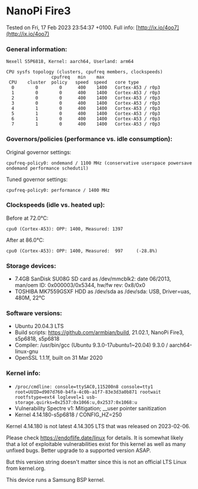 # NanoPi Fire3

Tested on Fri, 17 Feb 2023 23:54:37 +0100. Full info: [http://ix.io/4oo7](http://ix.io/4oo7)

### General information:

    Nexell S5P6818, Kernel: aarch64, Userland: arm64
    
    CPU sysfs topology (clusters, cpufreq members, clockspeeds)
                     cpufreq   min    max
     CPU    cluster  policy   speed  speed   core type
      0        0        0      400    1400   Cortex-A53 / r0p3
      1        0        0      400    1400   Cortex-A53 / r0p3
      2        0        0      400    1400   Cortex-A53 / r0p3
      3        0        0      400    1400   Cortex-A53 / r0p3
      4        1        0      400    1400   Cortex-A53 / r0p3
      5        1        0      400    1400   Cortex-A53 / r0p3
      6        1        0      400    1400   Cortex-A53 / r0p3
      7        1        0      400    1400   Cortex-A53 / r0p3

### Governors/policies (performance vs. idle consumption):

Original governor settings:

    cpufreq-policy0: ondemand / 1100 MHz (conservative userspace powersave ondemand performance schedutil)

Tuned governor settings:

    cpufreq-policy0: performance / 1400 MHz

### Clockspeeds (idle vs. heated up):

Before at 72.0°C:

    cpu0 (Cortex-A53): OPP: 1400, Measured: 1397 

After at 86.0°C:

    cpu0 (Cortex-A53): OPP: 1400, Measured:  997     (-28.8%)

### Storage devices:

  * 7.4GB SanDisk SU08G SD card as /dev/mmcblk2: date 06/2013, man/oem ID: 0x000003/0x5344, hw/fw rev: 0x8/0x0
  * TOSHIBA MK7559GSXF HDD as /dev/sda as /dev/sda: USB, Driver=uas, 480M, 22°C

### Software versions:

  * Ubuntu 20.04.3 LTS
  * Build scripts: https://github.com/armbian/build, 21.02.1, NanoPi Fire3, s5p6818, s5p6818
  * Compiler: /usr/bin/gcc (Ubuntu 9.3.0-17ubuntu1~20.04) 9.3.0 / aarch64-linux-gnu
  * OpenSSL 1.1.1f, built on 31 Mar 2020

### Kernel info:

  * `/proc/cmdline: console=ttySAC0,115200n8 console=tty1   root=UUID=d907d760-b4fa-4c0b-a1f7-83e3d3a0b871 rootwait rootfstype=ext4 loglevel=1 usb-storage.quirks=0x2537:0x1066:u,0x2537:0x1068:u `
  * Vulnerability Spectre v1:        Mitigation; __user pointer sanitization
  * Kernel 4.14.180-s5p6818 / CONFIG_HZ=250

Kernel 4.14.180 is not latest 4.14.305 LTS that was released on 2023-02-06.

Please check https://endoflife.date/linux for details. It is somewhat likely
that a lot of exploitable vulnerabilities exist for this kernel as well as
many unfixed bugs. Better upgrade to a supported version ASAP.

But this version string doesn't matter since this is not an official LTS Linux
from kernel.org.

This device runs a Samsung BSP kernel.